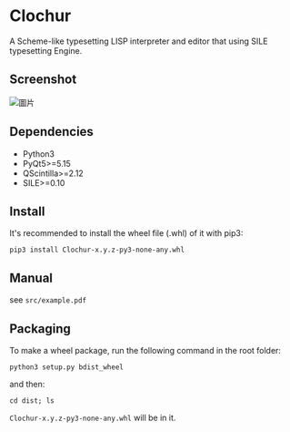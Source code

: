 # Clochur
A Scheme-like typesetting LISP interpreter and editor that using SILE typesetting Engine.

## Screenshot
![圖片](https://user-images.githubusercontent.com/184107/122680547-47c8e000-d222-11eb-8ac3-be02df28e4b0.png)



## Dependencies
* Python3
* PyQt5>=5.15
* QScintilla>=2.12
* SILE>=0.10

## Install
It's recommended to install the wheel file (.whl) of it with pip3:

  `pip3 install Clochur-x.y.z-py3-none-any.whl`

## Manual

see `src/example.pdf`

## Packaging

To make a wheel package, run the following command in the root folder:

  `python3 setup.py bdist_wheel`

and then:

  `cd dist; ls`

`Clochur-x.y.z-py3-none-any.whl` will be in it.

